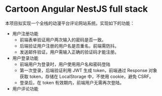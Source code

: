 # Cartoon Angular NestJS full stack

本项目拟实现一个全栈的动漫平台评论网站系统。实现如下的功能：

+ 用户注册功能
  + 前端表单验证用户两次输入的密码是否一致。
  + 后端验证用户注册的用户名是否重名，前端需防抖。
  + 发送邮件验证，用户需输入正确的验证码才能注册。
+ 用户登录功能
  + 前端用户为登录时，用户使用用户名和密码登陆
  + 第一次登录，后端验证利用 JWT 生成 token，前端通过 Response 对象获取
    token，存储在 LocalStorage 中，不使用 cookie，避免 CSRF。
  + 登录后，在 token 有效期内，前端用户无需再次登陆。
+ 用户评论功能
